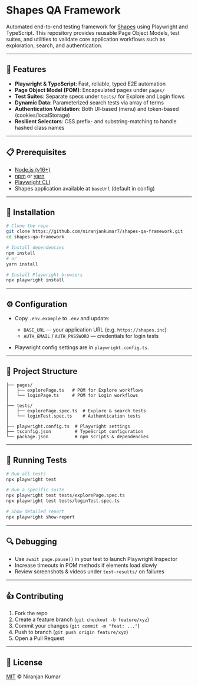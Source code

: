 # Shapes QA Framework

Automated end-to-end testing framework for [Shapes](https://shapes.inc) using Playwright and TypeScript. This repository provides reusable Page Object Models, test suites, and utilities to validate core application workflows such as exploration, search, and authentication.

---

## 🚀 Features

- **Playwright & TypeScript**: Fast, reliable, typed E2E automation
- **Page Object Model (POM)**: Encapsulated pages under `pages/`
- **Test Suites**: Separate specs under `tests/` for Explore and Login flows
- **Dynamic Data**: Parameterized search tests via array of terms
- **Authentication Validation**: Both UI-based (menu) and token-based (cookies/localStorage)
- **Resilient Selectors**: CSS prefix- and substring-matching to handle hashed class names

---

## 📋 Prerequisites

- [Node.js (v16+)](https://nodejs.org)
- [npm](https://npmjs.com) or [yarn](https://yarnpkg.com)
- [Playwright CLI](https://playwright.dev)
- Shapes application available at `baseUrl` (default in config)

---

## 🔧 Installation

```bash
# Clone the repo
git clone https://github.com/niranjankumar7/shapes-qa-framework.git
cd shapes-qa-framework

# Install dependencies
npm install
# or
yarn install

# Install Playwright browsers
npx playwright install
```

---

## ⚙️ Configuration

- Copy `.env.example` to `.env` and update:

  - `BASE_URL` — your application URL (e.g. `https://shapes.inc`)
  - `AUTH_EMAIL` / `AUTH_PASSWORD` — credentials for login tests

- Playwright config settings are in `playwright.config.ts`.

---

## 📂 Project Structure

```
├── pages/
│   ├── explorePage.ts   # POM for Explore workflows
│   └── loginPage.ts     # POM for Login workflows
│
├── tests/
│   ├── explorePage.spec.ts  # Explore & search tests
│   └── loginTest.spec.ts    # Authentication tests
│
├── playwright.config.ts  # Playwright settings
├── tsconfig.json         # TypeScript configuration
└── package.json          # npm scripts & dependencies
```

---

## 🧪 Running Tests

```bash
# Run all tests
npx playwright test

# Run a specific suite
npx playwright test tests/explorePage.spec.ts
npx playwright test tests/loginTest.spec.ts

# Show detailed report
npx playwright show-report
```

---

## 🔍 Debugging

- Use `await page.pause()` in your test to launch Playwright Inspector
- Increase timeouts in POM methods if elements load slowly
- Review screenshots & videos under `test-results/` on failures

---

## 👍 Contributing

1. Fork the repo
2. Create a feature branch (`git checkout -b feature/xyz`)
3. Commit your changes (`git commit -m "feat: ..."`)
4. Push to branch (`git push origin feature/xyz`)
5. Open a Pull Request

---

## 📜 License

[MIT](LICENSE) © Niranjan Kumar
